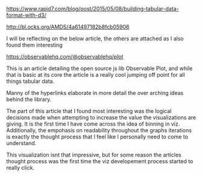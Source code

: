 https://www.rapid7.com/blog/post/2015/05/08/building-tabular-data-format-with-d3/

http://bl.ocks.org/AMDS/4a61497182b8fcb05906

I will be reflecting on the below article, the others are attached as I also found them interesting

https://observablehq.com/@observablehq/plot

This is an article detailing the open source js lib Observable Plot, and while that is basic at its core
the article is a really cool jumping off point for all things tabular data. 

Manny of the hyperlinks elaborate in more detail the over arching ideas behind the library. 

The part of this article that I found most interesting was the logical decisions made when attempting to increase the value the visualizations are giving.
It is the first time I have come across the idea of binning in viz. Additionally, the empohasis on readability throughout the graphs iterations is exactly the
thought process that I feel like I personally need to come to understand. 


This visualization isnt that impressive, but for some reason the articles thought process was the first time the viz developement process started to really click. 

